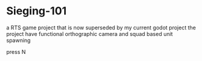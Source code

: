 # Sieging-101
a RTS game project that is now superseded by my current godot project the project have functional orthographic camera and squad based unit spawning


press N
